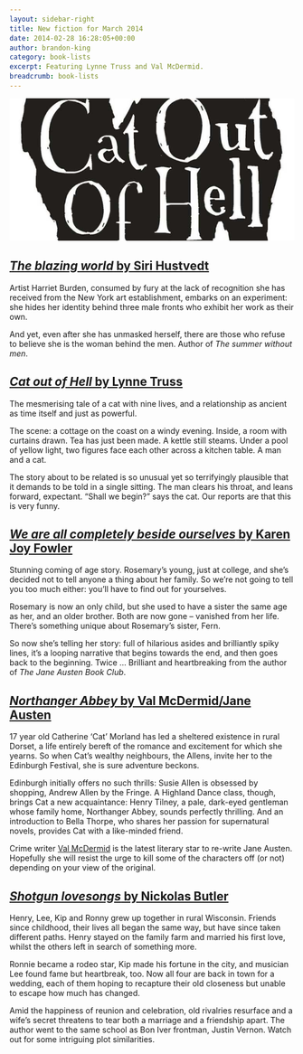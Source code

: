 ```yaml
---
layout: sidebar-right
title: New fiction for March 2014
date: 2014-02-28 16:28:05+00:00
author: brandon-king
category: book-lists
excerpt: Featuring Lynne Truss and Val McDermid.
breadcrumb: book-lists
---
```

![Cat out of Hell by Lynne Truss](/images/featured/featured-cat-out-of-hell.jpg)

## [<cite>The blazing world</cite> by Siri Hustvedt](https://suffolk.spydus.co.uk/cgi-bin/spydus.exe/ENQ/OPAC/BIBENQ/11719584?QRY=CTIBIB%3C%20IRN(33732193)&QRYTEXT=The%20blazing%20world)

Artist Harriet Burden, consumed by fury at the lack of recognition she has received from the New York art establishment, embarks on an experiment: she hides her identity behind three male fronts who exhibit her work as their own.

And yet, even after she has unmasked herself, there are those who refuse to believe she is the woman behind the men. Author of <cite>The summer without men</cite>.

## [<cite>Cat out of Hell</cite> by Lynne Truss](https://suffolk.spydus.co.uk/cgi-bin/spydus.exe/ENQ/OPAC/BIBENQ/11720064?QRY=CTIBIB%3C%20IRN(34297899)&QRYTEXT=Cat%20out%20of%20Hell)

The mesmerising tale of a cat with nine lives, and a relationship as ancient as time itself and just as powerful.

The scene: a cottage on the coast on a windy evening. Inside, a room with curtains drawn. Tea has just been made. A kettle still steams. Under a pool of yellow light, two figures face each other across a kitchen table. A man and a cat.

The story about to be related is so unusual yet so terrifyingly plausible that it demands to be told in a single sitting. The man clears his throat, and leans forward, expectant. “Shall we begin?” says the cat. Our reports are that this is very funny.

## [<cite>We are all completely beside ourselves</cite> by Karen Joy Fowler](https://suffolk.spydus.co.uk/cgi-bin/spydus.exe/ENQ/OPAC/BIBENQ/11720680?QRY=CTIBIB%3C%20IRN(32043156)&QRYTEXT=We%20are%20all%20completely%20beside%20ourselves)

Stunning coming of age story. Rosemary&#8217;s young, just at college, and she&#8217;s decided not to tell anyone a thing about her family. So we&#8217;re not going to tell you too much either: you&#8217;ll have to find out for yourselves.

Rosemary is now an only child, but she used to have a sister the same age as her, and an older brother. Both are now gone – vanished from her life. There&#8217;s something unique about Rosemary&#8217;s sister, Fern.

So now she&#8217;s telling her story: full of hilarious asides and brilliantly spiky lines, it&#8217;s a looping narrative that begins towards the end, and then goes back to the beginning. Twice … Brilliant and heartbreaking from the author of <cite>The Jane Austen Book Club</cite>.

## [<cite>Northanger Abbey</cite> by Val McDermid/Jane Austen](https://suffolk.spydus.co.uk/cgi-bin/spydus.exe/ENQ/OPAC/BIBENQ/11721587?QRY=CTIBIB%3C%20IRN(57400)&QRYTEXT=Northanger%20Abbey)

17 year old Catherine &#8216;Cat&#8217; Morland has led a sheltered existence in rural Dorset, a life entirely bereft of the romance and excitement for which she yearns. So when Cat&#8217;s wealthy neighbours, the Allens, invite her to the Edinburgh Festival, she is sure adventure beckons.

Edinburgh initially offers no such thrills: Susie Allen is obsessed by shopping, Andrew Allen by the Fringe. A Highland Dance class, though, brings Cat a new acquaintance: Henry Tilney, a pale, dark-eyed gentleman whose family home, Northanger Abbey, sounds perfectly thrilling. And an introduction to Bella Thorpe, who shares her passion for supernatural novels, provides Cat with a like-minded friend.

Crime writer [Val McDermid](http://www.valmcdermid.com/) is the latest literary star to re-write Jane Austen. Hopefully she will resist the urge to kill some of the characters off (or not) depending on your view of the original.

## [<cite>Shotgun lovesongs</cite> by Nickolas Butler](https://suffolk.spydus.co.uk/cgi-bin/spydus.exe/ENQ/OPAC/BIBENQ/11724414?QRY=CTIBIB%3C%20IRN(34298473)&QRYTEXT=Shotgun%20lovesongs)

Henry, Lee, Kip and Ronny grew up together in rural Wisconsin. Friends since childhood, their lives all began the same way, but have since taken different paths. Henry stayed on the family farm and married his first love, whilst the others left in search of something more.

Ronnie became a rodeo star, Kip made his fortune in the city, and musician Lee found fame but heartbreak, too. Now all four are back in town for a wedding, each of them hoping to recapture their old closeness but unable to escape how much has changed.

Amid the happiness of reunion and celebration, old rivalries resurface and a wife&#8217;s secret threatens to tear both a marriage and a friendship apart. The author went to the same school as Bon Iver frontman, Justin Vernon. Watch out for some intriguing plot similarities.
